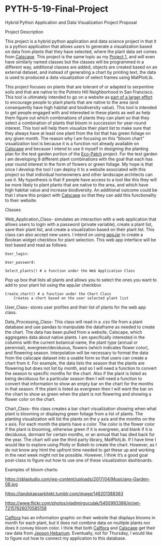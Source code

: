 # PYTH-5-19-Final-Project

Hybrid Python Application and Data Visualization Project Proposal

Project Description

This project is a hybrid python application and data science project in that it is a python application that allows users to generate a visualization based on data from plants that they have selected, where the plant data set comes from [Calscape](https://calscape.org/). This project is the same topic as my [Project 1](https://git.generalassemb.ly/hackerharker/Project01), and will even have similarly named classes but the classes will be programmed in a different way, additional classes are added, objects are created based on an external dataset, and instead of generating a chart by printing text, the data is used to produced a data visualization of select frames using MatPlotLib.

This project focuses on plants that are tolerant of or adapted to serpentine soils and that are native to the Potrero Hill Neighborhood in San Francisco. This tool is ultimately intended to go on a website as [part of a larger effort](https://www.greenbenefit.org/project-blog/2020/7/10/7h2nn73s0ae13hhxm61nwnjdnvkkls) to encourage people to plant plants that are native to the area (and consequently have high habitat and biodiversity value). This tool is intended to get people engaged with and interested in these plants as well as help them figure out which combinations of plants they can plant so that they select a combination of plants that bloom in succession for year-round interest. This tool will help them visualize their plant list to make sure that they always have at least one plant from the list that has green foliage on any given month. The reason why I am focusing on this “bloom chart” visualization tool is because it is a function not already available on [Calscape](https://calscape.org/) and because I intend to use it myself in designing the planting plan for the test garden portion of the [Eco-Patch](https://www.greenbenefit.org/project-blog/2020/7/10/7h2nn73s0ae13hhxm61nwnjdnvkkls) project. For the test garden I am developing 8 different plant combinations with the goal that each has year round interest in the form of flowers or green foliage. My hope is that once I develop the tool I can deploy it to a website associated with this project so that individual homeowners and other landscape architects can use it. My hypothesis is that if people have access to a tool like this they will be more likely to plant plants that are native to the area, and which have high habitat value and increase biodiversity. An additional outcome could be that I share this project with [Calscape](https://calscape.org/) so that they can add this functionality to their website.

Classes

Web_Application_Class- simulates an interaction with a web application that allows users to login with a password (private variable), create a plant list, save their plant list, and create a visualization based on their plant list. This class can also accept new users. I intend on using [appJar](http://appjar.info/) to create a Boolean widget checkbox for plant selection. This web app interface will be text based and read as follows:
    
    User_login:

    User_password:

    Select_plants() # a function under the Web Application Class
Pop up box that lists all plants and allows you to select the ones you want to add to your plant list using the appJar checkbox

    Create_chart() # a function under the Chart Class
        Creates a chart based on the user selected plant list


User_Class- stores user profiles and their list of plants for the web app class.

Data_Processing_Class- This class will read in a .csv file from a plant database and use pandas to manipulate the dataframe as needed to create the chart. The data has been pulled from a website, Calscape, which aggregates data about native plants. I am specifically interested in the columns with the current botanical name, the plant type (annual or perennial), evergreen/deciduous, flowers (which indicates flower color), and flowering season. Interpolation will be necessary to format the data from the calscape dataset into a usable form so that users can create a chart from it. For example, the data lists the season that the plants are flowering but does not list by month, and so I will need a function to convert the season to specific months for the chart. Also if the plant is listed as being deciduous for a particular season then I will need a function to convert that information to show an empty bar on the chart for the months in that season. If the plant is listed as evergreen then I will want the bar on the chart to show as green when the plant is not flowering and showing a flower color on the chart.

Chart_Class- this class creates a bar chart visualization showing when what plant is blooming or displaying green foliage from a list of plants. The planting visualization will list the plants on the y axis and the months on the x axis. For each month the plants have a color. The color is the flower color if the plant is blooming, otherwise green if it is evergreen, and blank if it is deciduous, dormant for certain months, or an annual that has died back for the year. The chart will use the third party library, MatPlotLib. If I have time I would like to explore using Plotly or Bokeh to create the chart. However, as I do not know any html the upfront time needed to get these up and working in the next week might not be possible. However, I think it’s a good goal post-class to figure out how to use one of these visualization dashboards.

Examples of bloom charts:

https://sblastudio.com/wp-content/uploads/2017/04/Musicians-Garden-08.jpg

https://landskapsarkitekt.tumblr.com/image/146201388363

https://www.flickr.com/photos/vladimirguculak/5450993386/in/set-72157626070585158

[Calflora](https://www.calflora.org/cgi-bin/species_query.cgi?where-calrecnum=61) has an information graphic on their website that displays blooms in month for each plant, but it does not combine data on multiple plants nor does it convey bloom color. I think that both [Calflora](https://www.calflora.org/cgi-bin/species_query.cgi?where-calrecnum=61) and [Calscape](https://calscape.org/)  get their raw data from [Jepson Hebarium](https://ucjeps.berkeley.edu/). Eventually, not for Thursday, I would like to figure out how to connect my application to this database.
